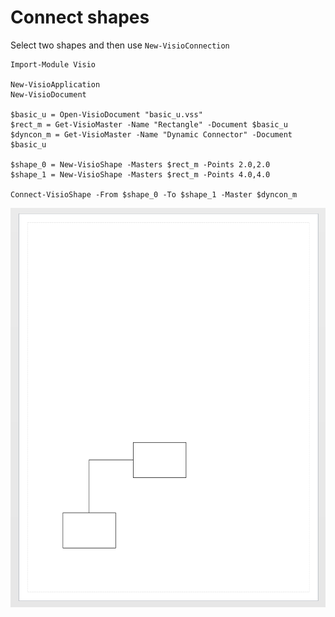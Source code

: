 # Connect shapes

Select two shapes and then use `New-VisioConnection`

```text
Import-Module Visio

New-VisioApplication
New-VisioDocument

$basic_u = Open-VisioDocument "basic_u.vss"
$rect_m = Get-VisioMaster -Name "Rectangle" -Document $basic_u
$dyncon_m = Get-VisioMaster -Name "Dynamic Connector" -Document $basic_u

$shape_0 = New-VisioShape -Masters $rect_m -Points 2.0,2.0
$shape_1 = New-VisioShape -Masters $rect_m -Points 4.0,4.0

Connect-VisioShape -From $shape_0 -To $shape_1 -Master $dyncon_m

```

![](../.gitbook/assets/snap00005.png)


